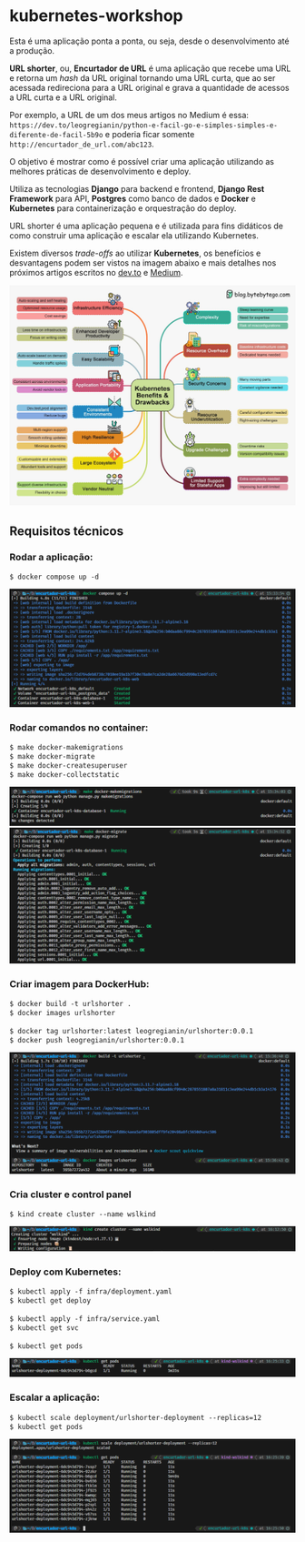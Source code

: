 # kubernetes-workshop

Esta é uma aplicação ponta a ponta, ou seja, desde o desenvolvimento até a produção.

**URL shorter**, ou, **Encurtador de URL** é uma aplicação que recebe uma URL e retorna um *hash* da URL original tornando uma URL curta, que ao ser acessada redireciona para a URL original e grava a quantidade de acessos a URL curta e a URL original.

Por exemplo, a URL de um dos meus artigos no Medium é essa: `https://dev.to/leogregianin/python-e-facil-go-e-simples-simples-e-diferente-de-facil-5b9o` e poderia ficar somente `http://encurtador_de_url.com/abc123`.

O objetivo é mostrar como é possível criar uma aplicação utilizando as melhores práticas de desenvolvimento e deploy.

Utiliza as tecnologias **Django** para backend e frontend, **Django Rest Framework** para API, **Postgres** como banco de dados e **Docker** e **Kubernetes** para containerização e orquestração do deploy.

URL shorter é uma aplicação pequena e é utilizada para fins didáticos de como construir uma aplicação e escalar ela utilizando Kubernetes.

Existem diversos *trade-offs* ao utilizar **Kubernetes**, os benefícios e desvantagens podem ser vistos na imagem abaixo e mais detalhes nos próximos artigos escritos no [dev.to](https://dev.to/leogregianin) e [Medium](https://medium.com/@leogregianin).

![Kubernetes](docs/k8s_benefits.jpg)


## Requisitos técnicos

### Rodar a aplicação:
    $ docker compose up -d

![docker compose up](docs/docker_compose_up.png)

### Rodar comandos no container:
    $ make docker-makemigrations
    $ make docker-migrate
    $ make docker-createsuperuser
    $ make docker-collectstatic

![docker makemigrations](docs/docker_makemigrations.png)
![docker migrate](docs/docker_migrate.png)

### Criar imagem para DockerHub:
    $ docker build -t urlshorter .
    $ docker images urlshorter

    $ docker tag urlshorter:latest leogregianin/urlshorter:0.0.1
    $ docker push leogregianin/urlshorter:0.0.1

![docker build](docs/docker_build.png)


### Cria cluster e control panel
    $ kind create cluster --name wslkind

![kind control panel](docs/kind-control-panel.png)


### Deploy com Kubernetes:
    $ kubectl apply -f infra/deployment.yaml
    $ kubectl get deploy

    $ kubectl apply -f infra/service.yaml
    $ kubectl get svc

    $ kubectl get pods
![k8s one pod](docs/k8s-pod_one.png)

### Escalar a aplicação:
    $ kubectl scale deployment/urlshorter-deployment --replicas=12
    $ kubectl get pods

![k8s scale](docs/k8s-replicas.png)
